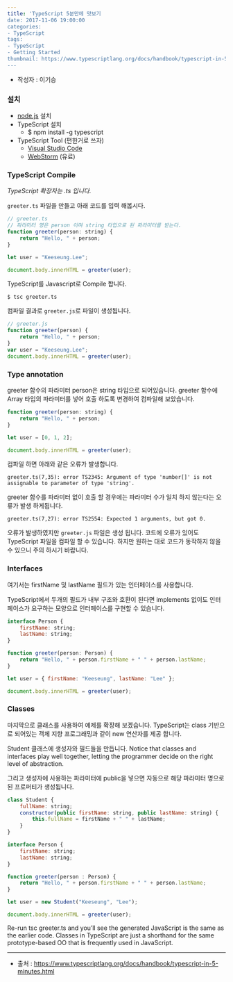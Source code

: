 ```yaml
---
title: 'TypeScript 5분만에 맛보기
date: 2017-11-06 19:00:00
categories:
- TypeScript
tags:
- TypeScript
- Getting Started
thumbnail: https://www.typescriptlang.org/docs/handbook/typescript-in-5-minutes.html
---
```


* 작성자 : 이기승

### 설치
- [node.js](https://nodejs.org) 설치
- TypeScript 설치
	- $ npm install -g typescript
- TypeScript Tool (편한거로 쓰자)
	- [Visual Studio Code](https://code.visualstudio.com/Download)
	- [WebStorm](https://www.jetbrains.com/webstorm/download) (유료)

### TypeScript Compile
*TypeScript 확장자는 .ts 입니다.*

`greeter.ts` 파일을 만들고 아래 코드를 입력 해봅시다.
```javascript
// greeter.ts
// 파라미터 명은 person 이며 string 타입으로 된 파라미터를 받는다.
function greeter(person: string) {
	return "Hello, " + person;
}

let user = "Keeseung.Lee";

document.body.innerHTML = greeter(user);
```

TypeScript를 Javascript로 Compile 합니다.

```
$ tsc greeter.ts
```

컴파일 결과로 `greeter.js`로 파일이 생성됩니다.
```javascript
// greeter.js
function greeter(person) {
    return "Hello, " + person;
}
var user = "Keeseung.Lee";
document.body.innerHTML = greeter(user);
```

### Type annotation
greeter 함수의 파라미터 person은 string 타입으로 되어있습니다.
greeter 함수에 Array 타입의 파라미터를 넣어 호출 하도록 변경하여 컴파일해 보았습니다.
```javascript
function greeter(person: string) {
    return "Hello, " + person;
}

let user = [0, 1, 2];

document.body.innerHTML = greeter(user);
```
컴파일 하면 아래와 같은 오류가 발생합니다.
```
greeter.ts(7,35): error TS2345: Argument of type 'number[]' is not assignable to parameter of type 'string'.
```
greeter 함수를 파라미터 없이 호출 할 경우에는 파라미터 수가 일치 하지 않는다는 오류가 발생 하게됩니다.
```
greeter.ts(7,27): error TS2554: Expected 1 arguments, but got 0.
```

오류가 발생하였지만 `greeter.js` 파일은 생성 됩니다. 코드에 오류가 있어도 TypeScript 파일을 컴파일 할 수 있습니다. 하지만 원하는 대로 코드가 동작하지 않을 수 있으니 주의 하시기 바랍니다.

### Interfaces
여기서는 firstName 및 lastName 필드가 있는 인터페이스를 사용합니다.

TypeScript에서 두개의 필드가 내부 구조와 호환이 된다면 implements 없이도 인터페이스가 요구하는 모양으로 인터페이스를 구현할 수 있습니다.
```javascript
interface Person {
    firstName: string;
    lastName: string;
}

function greeter(person: Person) {
    return "Hello, " + person.firstName + " " + person.lastName;
}

let user = { firstName: "Keeseung", lastName: "Lee" };

document.body.innerHTML = greeter(user);
```


### Classes
마지막으로 클래스를 사용하여 예제를 확장해 보겠습니다. TypeScript는 class 기반으로 되어있는 객체 지향 프로그래밍과 같이 new 연산자를 제공 합니다.

Student 클래스에 생성자와 필드들을 만듭니다.
Notice that classes and interfaces play well together, letting the programmer decide on the right level of abstraction.

그리고 생성자에 사용하는 파라미터에 public을 넣으면 자동으로 해당 파라미터 명으로된 프로퍼티가 생성됩니다.

```javascript
class Student {
    fullName: string;
    constructor(public firstName: string, public lastName: string) {
        this.fullName = firstName + " " + lastName;
    }
}

interface Person {
    firstName: string;
    lastName: string;
}

function greeter(person : Person) {
    return "Hello, " + person.firstName + " " + person.lastName;
}

let user = new Student("Keeseung", "Lee");

document.body.innerHTML = greeter(user);
```
Re-run tsc greeter.ts and you’ll see the generated JavaScript is the same as the earlier code. Classes in TypeScript are just a shorthand for the same prototype-based OO that is frequently used in JavaScript.




---
- 출처 : https://www.typescriptlang.org/docs/handbook/typescript-in-5-minutes.html
